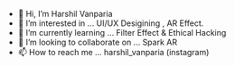 - 👋 Hi, I’m Harshil Vanparia
- 👀 I’m interested in ... UI/UX Desigining , AR Effect.
- 🌱 I’m currently learning ... Filter Effect & Ethical Hacking 
- 💞️ I’m looking to collaborate on ... Spark AR 
- 📫 How to reach me ... harshil_vanparia (instagram)

<!---
unknownghost777/unknownghost777 is a ✨ special ✨ repository because its `README.md` (this file) appears on your GitHub profile.
You can click the Preview link to take a look at your changes.
--->
